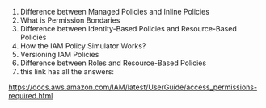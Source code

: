 1. Difference between Managed Policies and Inline Policies 
2. What is Permission Bondaries 
3. Difference between Identity-Based Policies and Resource-Based Policies
4. How the IAM Policy Simulator Works?
5. Versioning IAM Policies
6. Difference between Roles and Resource-Based Policies
7. this link has all the answers: 

https://docs.aws.amazon.com/IAM/latest/UserGuide/access_permissions-required.html
